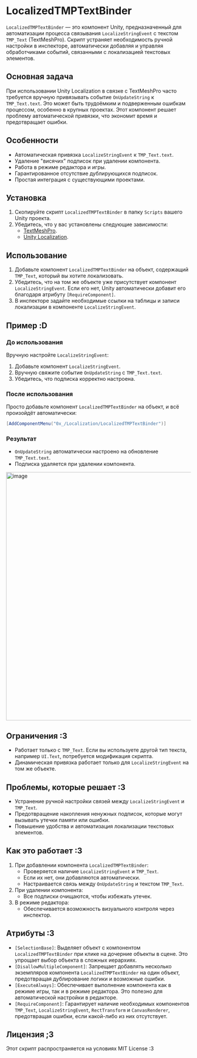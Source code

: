 # LocalizedTMPTextBinder

`LocalizedTMPTextBinder` — это компонент Unity, предназначенный для автоматизации процесса связывания `LocalizeStringEvent` с текстом `TMP_Text` (TextMeshPro). Скрипт устраняет необходимость ручной настройки в инспекторе, автоматически добавляя и управляя обработчиками событий, связанными с локализацией текстовых элементов.

## Основная задача
При использовании Unity Localization в связке с TextMeshPro часто требуется вручную привязывать событие `OnUpdateString` к `TMP_Text.text`. Это может быть трудоёмким и подверженным ошибкам процессом, особенно в крупных проектах. Этот компонент решает проблему автоматической привязки, что экономит время и предотвращает ошибки.

## Особенности
- Автоматическая привязка `LocalizeStringEvent` к `TMP_Text.text`.
- Удаление "висячих" подписок при удалении компонента.
- Работа в режиме редактора и игры.
- Гарантированное отсутствие дублирующихся подписок.
- Простая интеграция с существующими проектами.

## Установка
1. Скопируйте скрипт `LocalizedTMPTextBinder` в папку `Scripts` вашего Unity проекта.
2. Убедитесь, что у вас установлены следующие зависимости:
   - [TextMeshPro](https://docs.unity3d.com/Packages/com.unity.textmeshpro@latest).
   - [Unity Localization](https://docs.unity3d.com/Packages/com.unity.localization@latest).

## Использование
1. Добавьте компонент `LocalizedTMPTextBinder` на объект, содержащий `TMP_Text`, который вы хотите локализовать.
2. Убедитесь, что на том же объекте уже присутствует компонент `LocalizeStringEvent`. Если его нет, Unity автоматически добавит его благодаря атрибуту `[RequireComponent]`.
3. В инспекторе задайте необходимые ссылки на таблицы и записи локализации в компоненте `LocalizeStringEvent`.

## Пример :D
### До использования
Вручную настройте `LocalizeStringEvent`:
1. Добавьте компонент `LocalizeStringEvent`.
2. Вручную свяжите событие `OnUpdateString` с `TMP_Text.text`.
3. Убедитесь, что подписка корректно настроена.

### После использования
Просто добавьте компонент `LocalizedTMPTextBinder` на объект, и всё произойдёт автоматически:
```csharp
[AddComponentMenu("0x_/Localization/LocalizedTMPTextBinder")]
```

### Результат
- `OnUpdateString` автоматически настроено на обновление `TMP_Text.text`.
- Подписка удаляется при удалении компонента.
<img width="677" alt="image" src="https://github.com/user-attachments/assets/fd7c9b3d-0d59-45ef-be76-4081a0a31e21" />

## Ограничения :3
- Работает только с `TMP_Text`. Если вы используете другой тип текста, например `UI.Text`, потребуется модификация скрипта.
- Динамическая привязка работает только для `LocalizeStringEvent` на том же объекте.

## Проблемы, которые решает :3
- Устранение ручной настройки связей между `LocalizeStringEvent` и `TMP_Text`.
- Предотвращение накопления ненужных подписок, которые могут вызывать утечки памяти или ошибки.
- Повышение удобства и автоматизация локализации текстовых элементов.

## Как это работает :3
1. При добавлении компонента `LocalizedTMPTextBinder`:
    - Проверяется наличие `LocalizeStringEvent` и `TMP_Text`.
    - Если их нет, они добавляются автоматически.
    - Настраивается связь между `OnUpdateString` и текстом `TMP_Text`.
2. При удалении компонента:
    - Все подписки очищаются, чтобы избежать утечек.
3. В режиме редактора:
    - Обеспечивается возможность визуального контроля через инспектор.

## Атрибуты :3
- `[SelectionBase]`: Выделяет объект с компонентом `LocalizedTMPTextBinder` при клике на дочерние объекты в сцене. Это упрощает выбор объекта в сложных иерархиях.
- `[DisallowMultipleComponent]`: Запрещает добавлять несколько экземпляров компонента `LocalizedTMPTextBinder` на один объект, предотвращая дублирование логики и возможные ошибки.
- `[ExecuteAlways]`: Обеспечивает выполнение компонента как в режиме игры, так и в режиме редактора. Это полезно для автоматической настройки в редакторе.
- `[RequireComponent]`: Гарантирует наличие необходимых компонентов `TMP_Text`, `LocalizeStringEvent`, `RectTransform` и `CanvasRenderer`, предотвращая ошибки, если какой-либо из них отсутствует.

## Лицензия ;3
Этот скрипт распространяется на условиях MIT License :3
